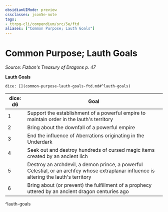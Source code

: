 ```yaml
---
obsidianUIMode: preview
cssclasses: json5e-note
tags:
- ttrpg-cli/compendium/src/5e/ftd
aliases: ["Common Purpose; Lauth Goals"]
---
```

# Common Purpose; Lauth Goals
*Source: Fizban's Treasury of Dragons p. 47* 

**Lauth Goals**

`dice: [](common-purpose-lauth-goals-ftd.md#^lauth-goals)`

| dice: d6 | Goal |
|----------|------|
| 1 | Support the establishment of a powerful empire to maintain order in the lauth's territory |
| 2 | Bring about the downfall of a powerful empire |
| 3 | End the influence of Aberrations originating in the Underdark |
| 4 | Seek out and destroy hundreds of cursed magic items created by an ancient lich |
| 5 | Destroy an archdevil, a demon prince, a powerful Celestial, or an archfey whose extraplanar influence is altering the lauth's territory |
| 6 | Bring about (or prevent) the fulfillment of a prophecy uttered by an ancient dragon centuries ago |
^lauth-goals